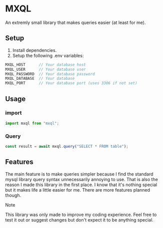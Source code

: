 # MXQL
An extremly small library that makes queries easier (at least for me).

## Setup

1. Install dependencies.
2. Setup the following .env variables:
```js
MXQL_HOST      // Your database host
MXQL_USER      // Your database user
MXQL_PASSWORD  // Your database password
MXQL_DATABASE  // Your database
MXQL_PORT      // Your database port (uses 3306 if not set)
```

## Usage

### import
```js
import mxql from "mxql";
```

### Query
```js
const result = await mxql.query("SELECT * FROM table");
```

## Features
The main feature is to make queries simpler because I find the standard mysql library query syntax unnecessarily annoying to use. That is also the reason I made this library in the first place. I know that it's nothing special but it makes life a little easier for me. 
There are more features planned though.

> [!NOTE]
> This library was only made to improve my coding experience. Feel free to test it out or suggest changes but don't expect it to be anything special.